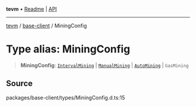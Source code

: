**tevm** • [Readme](../../README.md) \| [API](../../modules.md)

***

[tevm](../../README.md) / [base-client](../README.md) / MiningConfig

# Type alias: MiningConfig

> **MiningConfig**: [`IntervalMining`](IntervalMining.md) \| [`ManualMining`](ManualMining.md) \| [`AutoMining`](../../index/type-aliases/AutoMining.md) \| `GasMining`

## Source

packages/base-client/types/MiningConfig.d.ts:15
